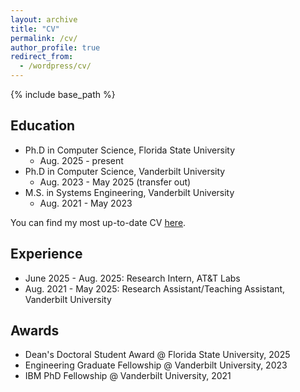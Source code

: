 ```yaml
---
layout: archive
title: "CV"
permalink: /cv/
author_profile: true
redirect_from:
  - /wordpress/cv/
---
```


{% include base_path %}

Education
-----
* Ph.D in Computer Science, Florida State University
  * Aug. 2025 - present
* Ph.D in Computer Science, Vanderbilt University
  * Aug. 2023 - May 2025 (transfer out)
* M.S. in Systems Engineering, Vanderbilt University
  * Aug. 2021 - May 2023

You can find my most up-to-date CV <a href='https://xueqic.github.io/new_cv.pdf' target="_blank">here</a>.

Experience
-----
* June 2025 - Aug. 2025: Research Intern, AT&T Labs
* Aug. 2021 - May 2025: Research Assistant/Teaching Assistant, Vanderbilt University

Awards
-----
* Dean's Doctoral Student Award @ Florida State University, 2025
* Engineering Graduate Fellowship @ Vanderbilt University, 2023
* IBM PhD Fellowship @ Vanderbilt University, 2021

<!-- <embed src="https://xueqic.github.io/new_cv.pdf" type="application/pdf" width="100%" /> -->
